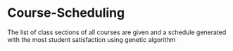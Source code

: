 # Course-Scheduling
The list of class sections of all courses are given and a schedule generated with the most student satisfaction using genetic algorithm
